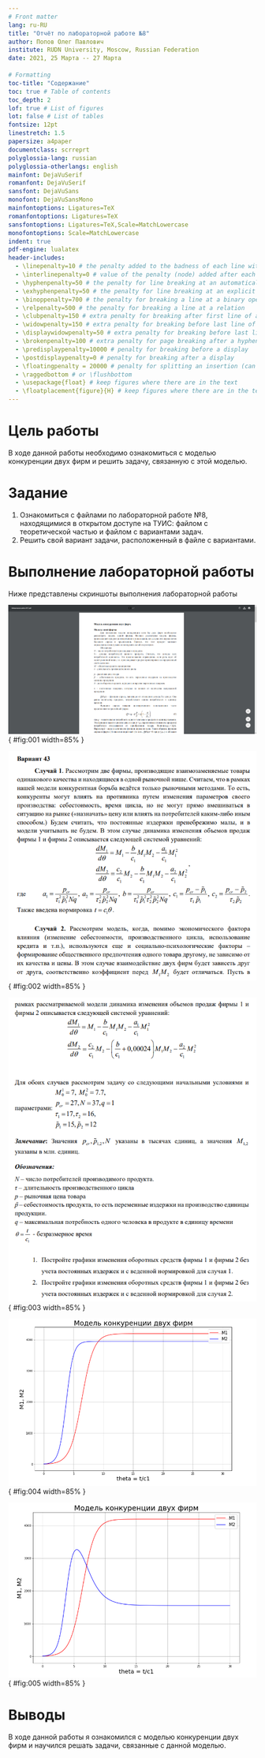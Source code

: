 ```yaml
---
# Front matter
lang: ru-RU
title: "Отчёт по лабораторной работе №8"
author: Попов Олег Павлович
institute: RUDN University, Moscow, Russian Federation
date: 2021, 25 Марта -- 27 Марта

# Formatting
toc-title: "Содержание"
toc: true # Table of contents
toc_depth: 2
lof: true # List of figures
lot: false # List of tables
fontsize: 12pt
linestretch: 1.5
papersize: a4paper
documentclass: scrreprt
polyglossia-lang: russian
polyglossia-otherlangs: english
mainfont: DejaVuSerif
romanfont: DejaVuSerif
sansfont: DejaVuSans
monofont: DejaVuSansMono
mainfontoptions: Ligatures=TeX
romanfontoptions: Ligatures=TeX
sansfontoptions: Ligatures=TeX,Scale=MatchLowercase
monofontoptions: Scale=MatchLowercase
indent: true
pdf-engine: lualatex
header-includes:
  - \linepenalty=10 # the penalty added to the badness of each line within a paragraph (no associated penalty node) Increasing the value makes tex try to have fewer lines in the paragraph.
  - \interlinepenalty=0 # value of the penalty (node) added after each line of a paragraph.
  - \hyphenpenalty=50 # the penalty for line breaking at an automatically inserted hyphen
  - \exhyphenpenalty=50 # the penalty for line breaking at an explicit hyphen
  - \binoppenalty=700 # the penalty for breaking a line at a binary operator
  - \relpenalty=500 # the penalty for breaking a line at a relation
  - \clubpenalty=150 # extra penalty for breaking after first line of a paragraph
  - \widowpenalty=150 # extra penalty for breaking before last line of a paragraph
  - \displaywidowpenalty=50 # extra penalty for breaking before last line before a display math
  - \brokenpenalty=100 # extra penalty for page breaking after a hyphenated line
  - \predisplaypenalty=10000 # penalty for breaking before a display
  - \postdisplaypenalty=0 # penalty for breaking after a display
  - \floatingpenalty = 20000 # penalty for splitting an insertion (can only be split footnote in standard LaTeX)
  - \raggedbottom # or \flushbottom
  - \usepackage{float} # keep figures where there are in the text
  - \floatplacement{figure}{H} # keep figures where there are in the text
---
```


# Цель работы

В ходе данной работы необходимо ознакомиться с моделью конкуренции двух фирм и решить задачу, связанную с этой моделью.

# Задание

1) Ознакомиться с файлами по лабораторной работе №8, находящимися в открытом доступе на ТУИС: файлом с теоретической частью и файлом с вариантами задач.
2) Решить свой вариант задачи, расположенный в файле с вариантами.

# Выполнение лабораторной работы

Ниже представлены скриншоты выполнения лабораторной работы

![Теория](image/theory.png){ #fig:001 width=85% }

![Вариант работы](image/var1.png){ #fig:002 width=85% }

![Вариант работы](image/var2.png){ #fig:003 width=85% }

![Модель №1](image/matmod1.png){ #fig:004 width=85% }

![Модель №2](image/matmod2.png){ #fig:005 width=85% }

# Выводы

В ходе данной работы я ознакомился с моделью конкуренции двух фирм и научился решать задачи, связанные с данной моделью.
